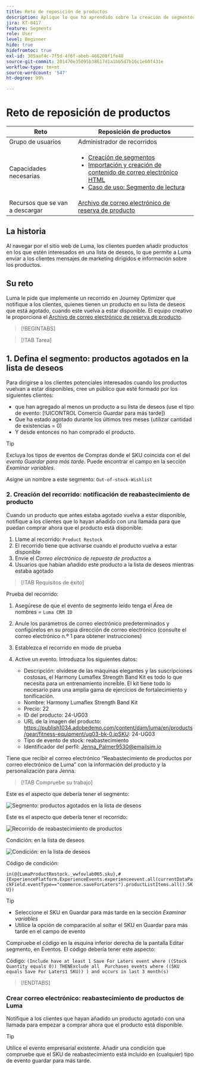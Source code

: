 ```yaml
---
title: Reto de reposición de productos
description: Aplique lo que ha aprendido sobre la creación de segmentos y pruebe sus habilidades.
jira: KT-8417
feature: Segments
role: User
level: Beginner
hide: true
hidefromtoc: true
exl-id: 305aaf4c-7f5d-4f6f-abeb-466208f1fe48
source-git-commit: 201470e35095b38617d1a1bb5d7b16c1e60f431e
workflow-type: tm+mt
source-wordcount: '547'
ht-degree: 99%

---
```


# Reto de reposición de productos

| Reto | Reposición de productos |
|---|---|
| Grupo de usuarios | Administrador de recorridos |
| Capacidades necesarias | <ul><li>[Creación de segmentos](https://experienceleague.adobe.com/docs/journey-optimizer-learn/tutorials/profiles-segments-subscriptions/create-segments.html?lang=es)</li><li> [Importación y creación de contenido de correo electrónico HTML](https://experienceleague.adobe.com/docs/journey-optimizer-learn/tutorials/email-channel/import-and-author-html-email-content.html?lang=es)</li><li>[Caso de uso: Segmento de lectura](https://experienceleague.adobe.com/docs/journey-optimizer-learn/tutorials/journeys/use-case-read-segment.html?lang=en)</li> |
| Recursos que se van a descargar | [Archivo de correo electrónico de reserva de producto](/help/challenges/assets/email-assets/ProductRestockEmail.html.zip) |

## La historia

Al navegar por el sitio web de Luma, los clientes pueden añadir productos en los que estén interesados en una lista de deseos, lo que permite a Luma enviar a los clientes mensajes de marketing dirigidos e información sobre los productos.

## Su reto

Luma le pide que implemente un recorrido en Journey Optimizer que notifique a los clientes, quienes tienen un producto en su lista de deseos que está agotado, cuando este vuelva a estar disponible. El equipo creativo le proporciona el [Archivo de correo electrónico de reserva de producto](/help/challenges/assets/email-assets/ProductRestockEmail.html.zip).

>[!BEGINTABS]

>[!TAB Tarea]

## &#x200B;1. Defina el segmento: productos agotados en la lista de deseos

Para dirigirse a los clientes potenciales interesados cuando los productos vuelvan a estar disponibles, cree un público que esté formado por los siguientes clientes:

* que han agregado al menos un producto a su lista de deseos (use el tipo de evento: [!UICONTROL Comercio Guardar para más tarde])
* Que ha estado agotado durante los últimos tres meses (utilizar cantidad de existencias = 0)
* Y desde entonces no han comprado el producto.

>[!TIP]
>Excluya los tipos de eventos de Compras donde el SKU coincida con el del *evento Guardar para más tarde*. Puede encontrar el campo en la sección *Examinar variables*.

Asigne un nombre a este segmento: `Out-of-stock-Wishlist`


### &#x200B;2. Creación del recorrido: notificación de reabastecimiento de producto

Cuando un producto que antes estaba agotado vuelva a estar disponible, notifique a los clientes que lo hayan añadido con una llamada para que puedan comprar ahora que el producto está disponible.

1. Llame al recorrido: `Product Restock`
2. El recorrido tiene que activarse cuando el producto vuelva a estar disponible
3. Envíe el *Correo electrónico de repuesta de productos* a
4. Usuarios que habían añadido este producto a la lista de deseos mientras estaba agotado

>[!TAB Requisitos de éxito]

Prueba del recorrido:

1. Asegúrese de que el evento de segmento leído tenga el Área de nombres = `Luma CRM ID`
1. Anule los parámetros de correo electrónico predeterminados y configúrelos en su propia dirección de correo electrónico (consulte el correo electrónico n.º 1 para obtener instrucciones)
1. Establezca el recorrido en modo de prueba
1. Active un evento. Introduzca los siguientes datos:

   * Descripción: olvídese de las máquinas elegantes y las suscripciones costosas, el Harmony Lumaflex Strength Band Kit es todo lo que necesita para un entrenamiento increíble. El kit tiene todo lo necesario para una amplia gama de ejercicios de fortalecimiento y tonificación.
   * Nombre: Harmony Lumaflex Strength Band Kit
   * Precio: 22
   * ID del producto: 24-UG03
   * URL de la imagen del producto: https://publish1034.adobedemo.com/content/dam/luma/en/products/gear/fitness-equipment/ug03-bk-0.jpSKU: 24-UG03
   * Tipo de evento de stock: reabastecimiento
   * Identificador del perfil: Jenna_Palmer9530@emailsim.io

Tiene que recibir el correo electrónico “Reabastecimiento de productos por correo electrónico de Luma” con la información del producto y la personalización para Jenna.

>[!TAB Compruebe su trabajo]

Este es el aspecto que debería tener el segmento:

![Segmento: productos agotados en la lista de deseos](/help/challenges/assets/C1-S2.png)


Este es el aspecto que debería tener el recorrido:

![Recorrido de reabastecimiento de productos](/help/challenges/assets/c3-j3-journey.png)

Condición: en la lista de deseos

![Condición: en la lista de deseos](/help/challenges/assets/c3-j3-condition.png)

Código de condición:

```in(@{LumaProductRestock._wwfovlab065.sku},#{ExperiencePlatform.ExperienceEvents.experienceevent.all(currentDataPackField.eventType=="commerce.saveForLaters").productListItems.all().SKU})```


>[!TIP]
> * Seleccione el SKU en Guardar para más tarde en la sección *Examinar variables*
> * Utilice la opción de comparación al soltar el SKU en Guardar para más tarde en el campo de evento

Compruebe el código en la esquina inferior derecha de la pantalla Editar segmento, en Eventos. El código debería tener este aspecto:

Código:
```(Include have at least 1 Save For Laters event where ((Stock Quantity equals 0)) THENExclude all  Purchases events where ((SKU equals Save For Laters1 SKU)) ) and occurs in last 3 month(s)```

>[!ENDTABS]

### Crear correo electrónico: reabastecimiento de productos de Luma

Notifique a los clientes que hayan añadido un producto agotado con una llamada para empezar a comprar ahora que el producto está disponible.



>[!TIP]
>
> Utilice el evento empresarial existente. Añadir una condición que compruebe que el SKU de reabastecimiento está incluido en (cualquier) tipo de evento guardar para más tarde.
>




